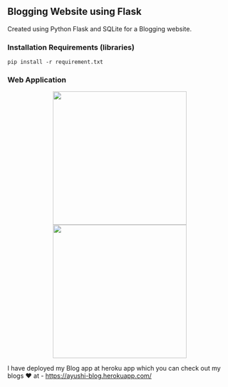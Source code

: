 ## Blogging Website using Flask

Created using Python Flask and SQLite for a Blogging website.

### Installation Requirements (libraries)

   ```pip install -r requirement.txt```
  

### Web Application

<div align='center'>
<img src = 'https://user-images.githubusercontent.com/56766678/155842527-35801558-54c8-4210-879c-94414e6af9b7.png' height="300px">
<img src = 'https://user-images.githubusercontent.com/56766678/155842645-7e3fb5f7-a562-4f41-b99e-8844fa0aeaab.png' height="300px">
</div>



I have deployed my Blog app at heroku app which you can check out my blogs ❤️ at  - https://ayushi-blog.herokuapp.com/  


